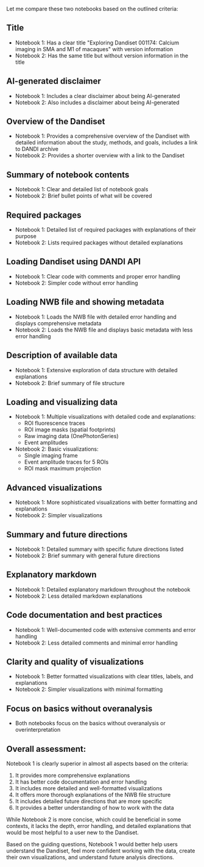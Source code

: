 Let me compare these two notebooks based on the outlined criteria:

## Title
- Notebook 1: Has a clear title "Exploring Dandiset 001174: Calcium imaging in SMA and M1 of macaques" with version information
- Notebook 2: Has the same title but without version information in the title

## AI-generated disclaimer
- Notebook 1: Includes a clear disclaimer about being AI-generated
- Notebook 2: Also includes a disclaimer about being AI-generated

## Overview of the Dandiset
- Notebook 1: Provides a comprehensive overview of the Dandiset with detailed information about the study, methods, and goals, includes a link to DANDI archive
- Notebook 2: Provides a shorter overview with a link to the Dandiset

## Summary of notebook contents
- Notebook 1: Clear and detailed list of notebook goals
- Notebook 2: Brief bullet points of what will be covered

## Required packages
- Notebook 1: Detailed list of required packages with explanations of their purpose
- Notebook 2: Lists required packages without detailed explanations

## Loading Dandiset using DANDI API
- Notebook 1: Clear code with comments and proper error handling
- Notebook 2: Simpler code without error handling

## Loading NWB file and showing metadata
- Notebook 1: Loads the NWB file with detailed error handling and displays comprehensive metadata
- Notebook 2: Loads the NWB file and displays basic metadata with less error handling

## Description of available data
- Notebook 1: Extensive exploration of data structure with detailed explanations
- Notebook 2: Brief summary of file structure

## Loading and visualizing data
- Notebook 1: Multiple visualizations with detailed code and explanations:
  - ROI fluorescence traces
  - ROI image masks (spatial footprints)
  - Raw imaging data (OnePhotonSeries)
  - Event amplitudes
- Notebook 2: Basic visualizations:
  - Single imaging frame
  - Event amplitude traces for 5 ROIs
  - ROI mask maximum projection

## Advanced visualizations
- Notebook 1: More sophisticated visualizations with better formatting and explanations
- Notebook 2: Simpler visualizations

## Summary and future directions
- Notebook 1: Detailed summary with specific future directions listed
- Notebook 2: Brief summary with general future directions

## Explanatory markdown
- Notebook 1: Detailed explanatory markdown throughout the notebook
- Notebook 2: Less detailed markdown explanations

## Code documentation and best practices
- Notebook 1: Well-documented code with extensive comments and error handling
- Notebook 2: Less detailed comments and minimal error handling

## Clarity and quality of visualizations
- Notebook 1: Better formatted visualizations with clear titles, labels, and explanations
- Notebook 2: Simpler visualizations with minimal formatting

## Focus on basics without overanalysis
- Both notebooks focus on the basics without overanalysis or overinterpretation

## Overall assessment:
Notebook 1 is clearly superior in almost all aspects based on the criteria:
1. It provides more comprehensive explanations
2. It has better code documentation and error handling
3. It includes more detailed and well-formatted visualizations
4. It offers more thorough explanations of the NWB file structure
5. It includes detailed future directions that are more specific
6. It provides a better understanding of how to work with the data

While Notebook 2 is more concise, which could be beneficial in some contexts, it lacks the depth, error handling, and detailed explanations that would be most helpful to a user new to the Dandiset.

Based on the guiding questions, Notebook 1 would better help users understand the Dandiset, feel more confident working with the data, create their own visualizations, and understand future analysis directions.